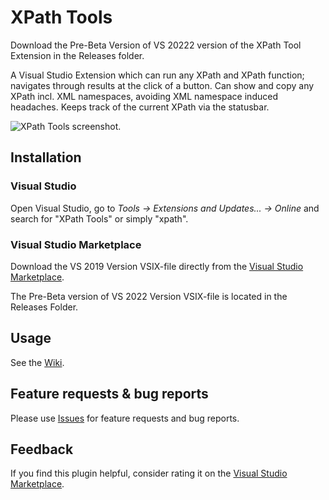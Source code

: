 # XPath Tools
Download the Pre-Beta Version of VS 20222 version of the XPath Tool Extension in the Releases folder. 

A Visual Studio Extension which can run any XPath and XPath function; navigates through results at the click of a button. Can show and copy any XPath incl. XML namespaces, avoiding XML namespace induced headaches. Keeps track of the current XPath via the statusbar.

![XPath Tools screenshot.](https://github.com/utech626/XPathTools/wiki/images/PackagePreviewImage.png)

## Installation
### Visual Studio
Open Visual Studio, go to _Tools &rarr; Extensions and Updates... &rarr; Online_ and search for "XPath Tools" or simply "xpath".

### Visual Studio Marketplace
Download the VS 2019 Version VSIX-file directly from the [Visual Studio Marketplace](https://marketplace.visualstudio.com/items?itemName=UliWeltersbach.XPathInformation).

The Pre-Beta version of VS 2022 Version VSIX-file is located in the Releases Folder.

## Usage
See the [Wiki](https://github.com/utech626/XPathTools/wiki).

## Feature requests & bug reports
Please use [Issues](https://github.com/utech626/XPathTools/issues) for feature requests and bug reports.

## Feedback
If you find this plugin helpful, consider rating it on the [Visual Studio Marketplace](https://marketplace.visualstudio.com/items?itemName=UliWeltersbach.XPathInformation#review-details).
